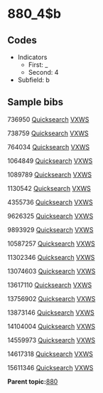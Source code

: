 # 880\_4$b

## Codes

-   Indicators
    -   First: \_
    -   Second: 4
-   Subfield: b

## Sample bibs

736950 [Quicksearch](https://search.library.yale.edu/catalog/736950) [VXWS](http://prodorbis.library.yale.edu:7014/vxws/GetHoldingsService?bibId=736950)

738759 [Quicksearch](https://search.library.yale.edu/catalog/738759) [VXWS](http://prodorbis.library.yale.edu:7014/vxws/GetHoldingsService?bibId=738759)

764034 [Quicksearch](https://search.library.yale.edu/catalog/764034) [VXWS](http://prodorbis.library.yale.edu:7014/vxws/GetHoldingsService?bibId=764034)

1064849 [Quicksearch](https://search.library.yale.edu/catalog/1064849) [VXWS](http://prodorbis.library.yale.edu:7014/vxws/GetHoldingsService?bibId=1064849)

1089789 [Quicksearch](https://search.library.yale.edu/catalog/1089789) [VXWS](http://prodorbis.library.yale.edu:7014/vxws/GetHoldingsService?bibId=1089789)

1130542 [Quicksearch](https://search.library.yale.edu/catalog/1130542) [VXWS](http://prodorbis.library.yale.edu:7014/vxws/GetHoldingsService?bibId=1130542)

4355736 [Quicksearch](https://search.library.yale.edu/catalog/4355736) [VXWS](http://prodorbis.library.yale.edu:7014/vxws/GetHoldingsService?bibId=4355736)

9626325 [Quicksearch](https://search.library.yale.edu/catalog/9626325) [VXWS](http://prodorbis.library.yale.edu:7014/vxws/GetHoldingsService?bibId=9626325)

9893929 [Quicksearch](https://search.library.yale.edu/catalog/9893929) [VXWS](http://prodorbis.library.yale.edu:7014/vxws/GetHoldingsService?bibId=9893929)

10587257 [Quicksearch](https://search.library.yale.edu/catalog/10587257) [VXWS](http://prodorbis.library.yale.edu:7014/vxws/GetHoldingsService?bibId=10587257)

11302346 [Quicksearch](https://search.library.yale.edu/catalog/11302346) [VXWS](http://prodorbis.library.yale.edu:7014/vxws/GetHoldingsService?bibId=11302346)

13074603 [Quicksearch](https://search.library.yale.edu/catalog/13074603) [VXWS](http://prodorbis.library.yale.edu:7014/vxws/GetHoldingsService?bibId=13074603)

13617110 [Quicksearch](https://search.library.yale.edu/catalog/13617110) [VXWS](http://prodorbis.library.yale.edu:7014/vxws/GetHoldingsService?bibId=13617110)

13756902 [Quicksearch](https://search.library.yale.edu/catalog/13756902) [VXWS](http://prodorbis.library.yale.edu:7014/vxws/GetHoldingsService?bibId=13756902)

13873146 [Quicksearch](https://search.library.yale.edu/catalog/13873146) [VXWS](http://prodorbis.library.yale.edu:7014/vxws/GetHoldingsService?bibId=13873146)

14104004 [Quicksearch](https://search.library.yale.edu/catalog/14104004) [VXWS](http://prodorbis.library.yale.edu:7014/vxws/GetHoldingsService?bibId=14104004)

14559973 [Quicksearch](https://search.library.yale.edu/catalog/14559973) [VXWS](http://prodorbis.library.yale.edu:7014/vxws/GetHoldingsService?bibId=14559973)

14617318 [Quicksearch](https://search.library.yale.edu/catalog/14617318) [VXWS](http://prodorbis.library.yale.edu:7014/vxws/GetHoldingsService?bibId=14617318)

15611346 [Quicksearch](https://search.library.yale.edu/catalog/15611346) [VXWS](http://prodorbis.library.yale.edu:7014/vxws/GetHoldingsService?bibId=15611346)

**Parent topic:**[880](../../tags/880/880.md)

